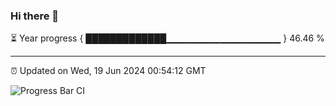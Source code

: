 ### Hi there 👋

⏳ Year progress { █████████████▁▁▁▁▁▁▁▁▁▁▁▁▁▁▁▁▁ } 46.46 %

---

⏰ Updated on Wed, 19 Jun 2024 00:54:12 GMT

![Progress Bar CI](https://github.com/liununu/liununu/workflows/Progress%20Bar%20CI/badge.svg)
